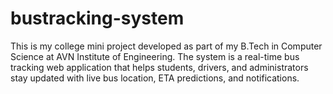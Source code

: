 # bustracking-system
This is my college mini project developed as part of my B.Tech in Computer Science at AVN Institute of Engineering. The system is a real-time bus tracking web application that helps students, drivers, and administrators stay updated with live bus location, ETA predictions, and notifications.
